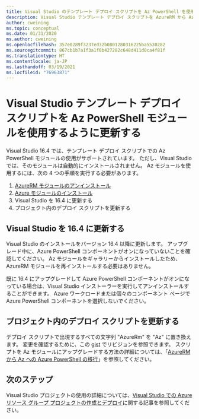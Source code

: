 ```yaml
---
title: Visual Studio のテンプレート デプロイ スクリプトを Az PowerShell を使用するように更新する
description: Visual Studio テンプレート デプロイ スクリプトを AzureRM から Az PowerShell に更新する
author: cweining
ms.topic: conceptual
ms.date: 01/31/2020
ms.author: cweining
ms.openlocfilehash: 357e0289f3237ed32b0801280316225ba5530282
ms.sourcegitcommit: 867cb1b7a1f3a1f0b427282c648d411d0ca4f81f
ms.translationtype: HT
ms.contentlocale: ja-JP
ms.lasthandoff: 03/19/2021
ms.locfileid: "76963871"
---
```

# <a name="update-visual-studio-template-deployment-script-to-use-az-powershell-module"></a>Visual Studio テンプレート デプロイ スクリプトを Az PowerShell モジュールを使用するように更新する

Visual Studio 16.4 では、テンプレート デプロイ スクリプトでの Az PowerShell モジュールの使用がサポートされています。 ただし、Visual Studio では、そのモジュールは自動的にインストールされません。 Az モジュールを使用するには、次の 4 つの手順を実行する必要があります。

1. [AzureRM モジュールのアンインストール](/powershell/azure/uninstall-az-ps#uninstall-the-azurerm-module)
1. [Azure モジュールのインストール](/powershell/azure/install-az-ps)
1. Visual Studio を 16.4 に更新する
1. プロジェクト内のデプロイ スクリプトを更新する

## <a name="update-visual-studio-to-164"></a>Visual Studio を 16.4 に更新する

Visual Studio のインストールをバージョン 16.4 以降に更新します。 アップグレード中に、Azure PowerShell コンポーネントがオンになっていないことを確認してください。 Az モジュールをギャラリーからインストールしたため、AzureRM モジュールを再インストールする必要はありません。

既に 16.4 にアップグレードして Azure PowerShell コンポーネントがオンになっている場合は、Visual Studio インストーラーを実行してアンインストールすることができます。 Azure ワークロードまたは個々のコンポーネント ページで Azure PowerShell コンポーネントを選択しないでください。

## <a name="update-the-deployment-script-in-your-project"></a>プロジェクト内のデプロイ スクリプトを更新する

デプロイ スクリプトで出現するすべての文字列 "AzureRm" を "Az" に置き換えます。 変更を確認するために、この [gist](https://gist.github.com/cweining/d2da2479418ea403499c4306dcf4f619) でリビジョンを参照できます。 スクリプトを Az モジュールにアップグレードする方法の詳細については、「[AzureRM から Az への Azure PowerShell の移行](/powershell/azure/migrate-from-azurerm-to-az)」を参照してください。

## <a name="next-steps"></a>次のステップ

Visual Studio プロジェクトの使用の詳細については、[Visual Studio での Azure リソース グループ プロジェクトの作成とデプロイ](create-visual-studio-deployment-project.md)に関する記事を参照してください。
